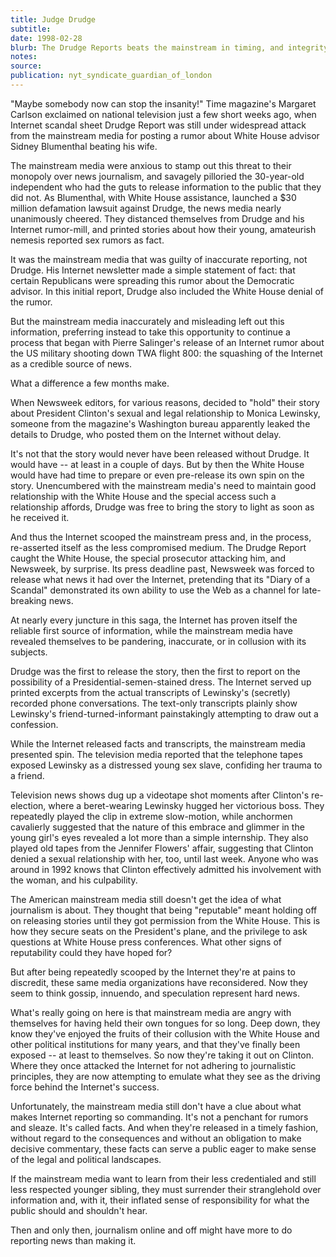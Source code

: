 ```yaml
---
title: Judge Drudge
subtitle:
date: 1998-02-28
blurb: The Drudge Reports beats the mainstream in timing, and integrity.
notes:
source:
publication: nyt_syndicate_guardian_of_london
---
```


"Maybe somebody now can stop the insanity!" Time magazine's Margaret Carlson exclaimed on national television just a few short weeks ago, when Internet scandal sheet Drudge Report was still under widespread attack from the mainstream media for posting a rumor about White House advisor Sidney Blumenthal beating his wife.

The mainstream media were anxious to stamp out this threat to their monopoly over news journalism, and savagely pilloried the 30-year-old independent who had the guts to release information to the public that they did not. As Blumenthal, with White House assistance, launched a $30 million defamation lawsuit against Drudge, the news media nearly unanimously cheered. They distanced themselves from Drudge and his Internet rumor-mill, and printed stories about how their young, amateurish nemesis reported sex rumors as fact.

It was the mainstream media that was guilty of inaccurate reporting, not Drudge. His Internet newsletter made a simple statement of fact: that certain Republicans were spreading this rumor about the Democratic advisor. In this initial report, Drudge also included the White House denial of the rumor.

But the mainstream media inaccurately and misleading left out this information, preferring instead to take this opportunity to continue a process that began with Pierre Salinger's release of an Internet rumor about the US military shooting down TWA flight 800: the squashing of the Internet as a credible source of news.

What a difference a few months make.

When Newsweek editors, for various reasons, decided to "hold" their story about President Clinton's sexual and legal relationship to Monica Lewinsky, someone from the magazine's Washington bureau apparently leaked the details to Drudge, who posted them on the Internet without delay.

It's not that the story would never have been released without Drudge. It would have -- at least in a couple of days. But by then the White House would have had time to prepare or even pre-release its own spin on the story. Unencumbered with the mainstream media's need to maintain good relationship with the White House and the special access such a relationship affords, Drudge was free to bring the story to light as soon as he received it.

And thus the Internet scooped the mainstream press and, in the process, re-asserted itself as the less compromised medium. The Drudge Report caught the White House, the special prosecutor attacking him, and Newsweek, by surprise. Its press deadline past, Newsweek was forced to release what news it had over the Internet, pretending that its "Diary of a Scandal" demonstrated its own ability to use the Web as a channel for late-breaking news.

At nearly every juncture in this saga, the Internet has proven itself the reliable first source of information, while the mainstream media have revealed themselves to be pandering, inaccurate, or in collusion with its subjects.

Drudge was the first to release the story, then the first to report on the possibility of a Presidential-semen-stained dress. The Internet served up printed excerpts from the actual transcripts of Lewinsky's (secretly) recorded phone conversations. The text-only transcripts plainly show Lewinsky's friend-turned-informant painstakingly attempting to draw out a confession.

While the Internet released facts and transcripts, the mainstream media presented spin. The television media reported that the telephone tapes exposed Lewinsky as a distressed young sex slave, confiding her trauma to a friend.

Television news shows dug up a videotape shot moments after Clinton's re-election, where a beret-wearing Lewinsky hugged her victorious boss. They repeatedly played the clip in extreme slow-motion, while anchormen cavalierly suggested that the nature of this embrace and glimmer in the young girl's eyes revealed a lot more than a simple internship. They also played old tapes from the Jennifer Flowers' affair, suggesting that Clinton denied a sexual relationship with her, too, until last week. Anyone who was around in 1992 knows that Clinton effectively admitted his involvement with the woman, and his culpability.

The American mainstream media still doesn't get the idea of what journalism is about. They thought that being "reputable" meant holding off on releasing stories until they got permission from the White House. This is how they secure seats on the President's plane, and the privilege to ask questions at White House press conferences. What other signs of reputability could they have hoped for?

But after being repeatedly scooped by the Internet they're at pains to discredit, these same media organizations have reconsidered. Now they seem to think gossip, innuendo, and speculation represent hard news.

What's really going on here is that mainstream media are angry with themselves for having held their own tongues for so long. Deep down, they know they've enjoyed the fruits of their collusion with the White House and other political institutions for many years, and that they've finally been exposed -- at least to themselves. So now they're taking it out on Clinton. Where they once attacked the Internet for not adhering to journalistic principles, they are now attempting to emulate what they see as the driving force behind the Internet's success.

Unfortunately, the mainstream media still don't have a clue about what makes Internet reporting so commanding. It's not a penchant for rumors and sleaze. It's called facts. And when they're released in a timely fashion, without regard to the consequences and without an obligation to make decisive commentary, these facts can serve a public eager to make sense of the legal and political landscapes.

If the mainstream media want to learn from their less credentialed and still less respected younger sibling, they must surrender their stranglehold over information and, with it, their inflated sense of responsibility for what the public should and shouldn't hear.

Then and only then, journalism online and off might have more to do reporting news than making it.
